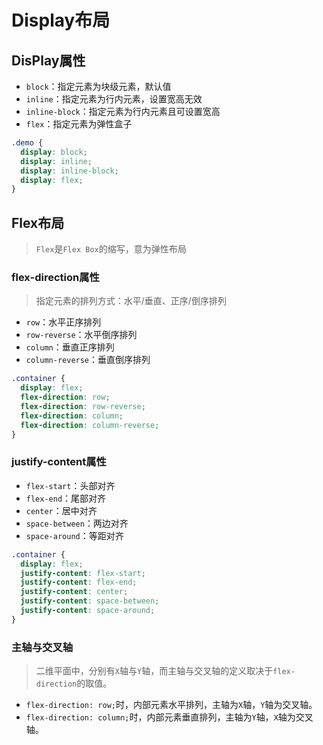 # Display布局

## DisPlay属性

- `block`：指定元素为块级元素，默认值
- `inline`：指定元素为行内元素，设置宽高无效
- `inline-block`：指定元素为行内元素且可设置宽高
- `flex`：指定元素为弹性盒子

```css
.demo {
  display: block;
  display: inline;
  display: inline-block;
  display: flex;
}
```

## Flex布局

> `Flex`是`Flex Box`的缩写，意为弹性布局

### flex-direction属性

> 指定元素的排列方式：水平/垂直、正序/倒序排列

- `row`：水平正序排列
- `row-reverse`：水平倒序排列
- `column`：垂直正序排列
- `column-reverse`：垂直倒序排列

```css
.container {
  display: flex;
  flex-direction: row;
  flex-direction: row-reverse;
  flex-direction: column;
  flex-direction: column-reverse;
}
```

### justify-content属性

- `flex-start`：头部对齐
- `flex-end`：尾部对齐
- `center`：居中对齐
- `space-between`：两边对齐
- `space-around`：等距对齐

```css
.container {
  display: flex;
  justify-content: flex-start;
  justify-content: flex-end;
  justify-content: center;
  justify-content: space-between;
  justify-content: space-around;
}
```

### 主轴与交叉轴

> 二维平面中，分别有`X`轴与`Y`轴，而主轴与交叉轴的定义取决于`flex-direction`的取值。

- `flex-direction: row;`时，内部元素水平排列，主轴为`X`轴，`Y`轴为交叉轴。
- `flex-direction: column;`时，内部元素垂直排列，主轴为`Y`轴，`X`轴为交叉轴。
